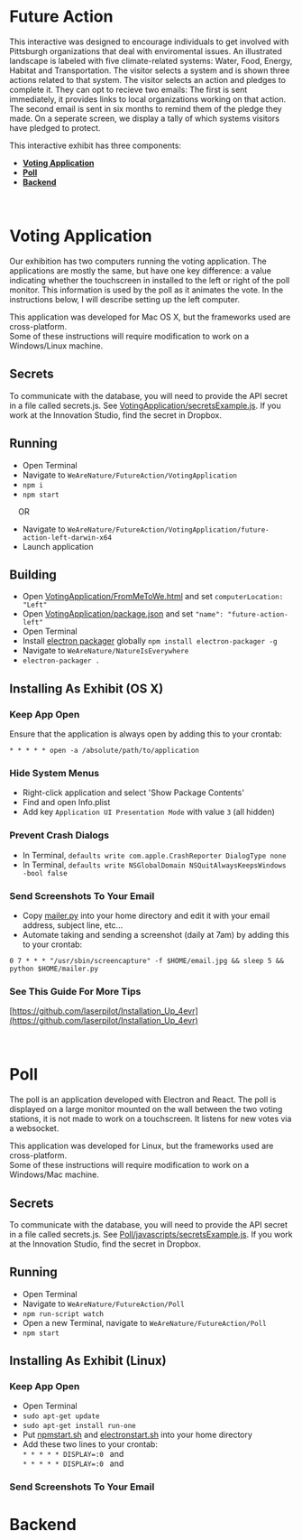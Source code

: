 # <a name="natureiseverywhere"></a>Future Action

This interactive was designed to encourage individuals to get involved with Pittsburgh organizations that deal with enviromental issues. An illustrated landscape is labeled with five climate-related systems: Water, Food, Energy, Habitat and Transportation. The visitor selects a system and is shown three actions related to that system. The visitor selects an action and pledges to complete it. They can opt to recieve two emails: The first is sent immediately, it provides links to local organizations working on that action. The second email is sent in six months to remind them of the pledge they made. On a seperate screen, we display a tally of which systems visitors have pledged to protect.

This interactive exhibit has three components: 
* [**Voting Application**](#voting)
* [**Poll**](#poll)
* [**Backend**](#backend)

<br/>

# <a name="voting"></a>Voting Application

Our exhibition has two computers running the voting application. The applications are mostly the same, but have one key difference: a value indicating whether the touchscreen in installed to the left or right of the poll monitor. This information is used by the poll as it animates the vote. In the instructions below, I will describe setting up the left computer.

This application was developed for Mac OS X, but the frameworks used are cross-platform. <br/>
Some of these instructions will require modification to work on a Windows/Linux machine.

## Secrets
To communicate with the database, you will need to provide the API secret in a file called secrets.js. See [VotingApplication/secretsExample.js](https://github.com/CMP-Studio/WeAreNature/blob/master/FutureAction/VotingApplication/secretsExample.js). If you work at the Innovation Studio, find the secret in Dropbox. 

## Running
* Open Terminal
* Navigate to ```WeAreNature/FutureAction/VotingApplication```
* ```npm i```
* ```npm start```

&nbsp;&nbsp;&nbsp;&nbsp;OR

* Navigate to ```WeAreNature/FutureAction/VotingApplication/future-action-left-darwin-x64```
* Launch application

## Building
* Open [VotingApplication/FromMeToWe.html](https://github.com/CMP-Studio/WeAreNature/blob/master/FutureAction/VotingApplication/FromMeToWe.html) and set ```computerLocation: "Left"```
* Open [VotingApplication/package.json](https://github.com/CMP-Studio/WeAreNature/blob/master/FutureAction/VotingApplication/package.json) and set ```"name": "future-action-left"```
* Open Terminal
* Install [electron packager](https://github.com/electron-userland/electron-packager) globally ```npm install electron-packager -g```
* Navigate to ```WeAreNature/NatureIsEverywhere```
* ```electron-packager .```

## Installing As Exhibit (OS X)

### <a name="keepappopen"></a>Keep App Open

Ensure that the application is always open by adding this to your crontab:

```* * * * * open -a /absolute/path/to/application```

### Hide System Menus
* Right-click application and select 'Show Package Contents'
* Find and open Info.plist
* Add key ```Application UI Presentation Mode``` with value ```3``` (all hidden)

### Prevent Crash Dialogs
* In Terminal, ```defaults write com.apple.CrashReporter DialogType none```
* In Terminal, ```defaults write NSGlobalDomain NSQuitAlwaysKeepsWindows -bool false```


### <a name="dailyemail"></a>Send Screenshots To Your Email

* Copy [mailer.py](https://github.com/CMP-Studio/WeAreNature/blob/master/_HelpfulThings/mailer.py) into your home directory and edit it with your email address, subject line, etc... 
* Automate taking and sending a screenshot (daily at 7am) by adding this to your crontab:

```0 7 * * * "/usr/sbin/screencapture" -f $HOME/email.jpg && sleep 5 && python $HOME/mailer.py```


### See This Guide For More Tips
[https://github.com/laserpilot/Installation_Up_4evr](https://github.com/laserpilot/Installation_Up_4evr)

<br/>

# <a name="poll"></a>Poll

The poll is an application developed with Electron and React. The poll is displayed on a large monitor mounted on the wall between the two voting stations, it is not made to work on a touchscreen. It listens for new votes via a websocket.

This application was developed for Linux, but the frameworks used are cross-platform. <br/>
Some of these instructions will require modification to work on a Windows/Mac machine.

## Secrets
To communicate with the database, you will need to provide the API secret in a file called secrets.js. See [Poll/javascripts/secretsExample.js](https://github.com/CMP-Studio/WeAreNature/blob/master/FutureAction/Poll/javascripts/secretsExample.js). If you work at the Innovation Studio, find the secret in Dropbox. 

## Running
* Open Terminal
* Navigate to ```WeAreNature/FutureAction/Poll```
* ```npm run-script watch```
* Open a new Terminal, navigate to ```WeAreNature/FutureAction/Poll```
* ```npm start```

## Installing As Exhibit (Linux)

### <a name="keepappopen"></a>Keep App Open

* Open Terminal
* ```sudo apt-get update```
* ```sudo apt-get install run-one```
* Put [npmstart.sh]() and [electronstart.sh]() into your home directory
* Add these two lines to your crontab: <br/>
```* * * * * DISPLAY=:0 ``` and <br/>
```* * * * * DISPLAY=:0 ``` and <br/>

### <a name="dailyemail"></a>Send Screenshots To Your Email



# <a name="backend"></a>Backend

